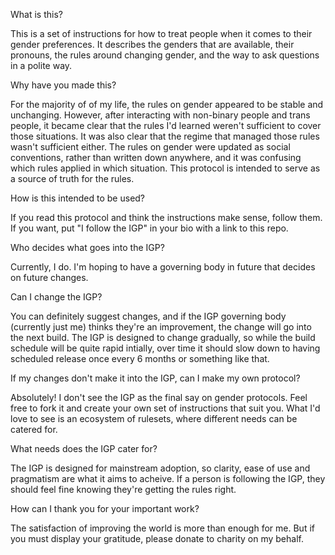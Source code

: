 What is this?

This is a set of instructions for how to treat people when it comes to their gender preferences. It describes the genders that are available, their pronouns, the rules around changing gender, and the way to ask questions in a polite way.

Why have you made this?

For the majority of of my life, the rules on gender appeared to be stable and unchanging. However, after interacting with non-binary people and trans people, it became clear that the rules I'd learned weren't sufficient to cover those situations. It was also clear that the regime that managed those rules wasn't sufficient either. The rules on gender were updated as social conventions, rather than written down anywhere, and it was confusing which rules applied in which situation. This protocol is intended to serve as a source of truth for the rules.

How is this intended to be used?

If you read this protocol and think the instructions make sense, follow them. If you want, put "I follow the IGP" in your bio with a link to this repo.

Who decides what goes into the IGP?

Currently, I do. I'm hoping to have a governing body in future that decides on future changes.

Can I change the IGP?

You can definitely suggest changes, and if the IGP governing body (currently just me) thinks they're an improvement, the change will go into the next build. The IGP is designed to change gradually, so while the build schedule will be quite rapid intially, over time it should slow down to having scheduled release once every 6 months or something like that. 

If my changes don't make it into the IGP, can I make my own protocol?

Absolutely! I don't see the IGP as the final say on gender protocols. Feel free to fork it and create your own set of instructions that suit you. What I'd love to see is an ecosystem of rulesets, where different needs can be catered for.

What needs does the IGP cater for?

The IGP is designed for mainstream adoption, so clarity, ease of use and pragmatism are what it aims to acheive. If a person is following the IGP, they should feel fine knowing they're getting the rules right.

How can I thank you for your important work?

The satisfaction of improving the world is more than enough for me. But if you must display your gratitude, please donate to charity on my behalf.
